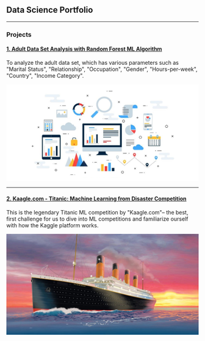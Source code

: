 ## Data Science Portfolio

---

### Projects

#### [1. Adult Data Set Analysis with Random Forest ML Algorithm](/adultdataset.md)

To analyze the adult data set, which has various parameters such as "Marital Status", "Relationship", "Occupation", "Gender", "Hours-per-week", "Country", "Income Category".

<img src="images/adt1.png?raw=true"/>

---
#### [2. Kaagle.com - Titanic: Machine Learning from Disaster Competition](/titanic-kaagle.md)

This is the legendary Titanic ML competition by "Kaagle.com"– the best, first challenge for us to dive into ML competitions and familiarize ourself with how the Kaggle platform works.

<img src="images/titanic_cover.jpeg?raw=true"/>

